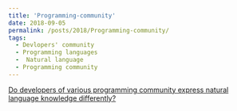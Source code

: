 ```yaml
---
title: 'Programming-community'
date: 2018-09-05
permalink: /posts/2018/Programming-community/
tags:
  - Devlopers' community
  - Programming languages
  -  Natural language 
  - Programming community
---
```


[Do developers of various programming community express natural language knowledge differently?](https://medium.com/@poojaruhal65/do-developers-of-various-programming-community-express-natural-language-knowledge-differently-dd73cb394b8b)
                                                                                              